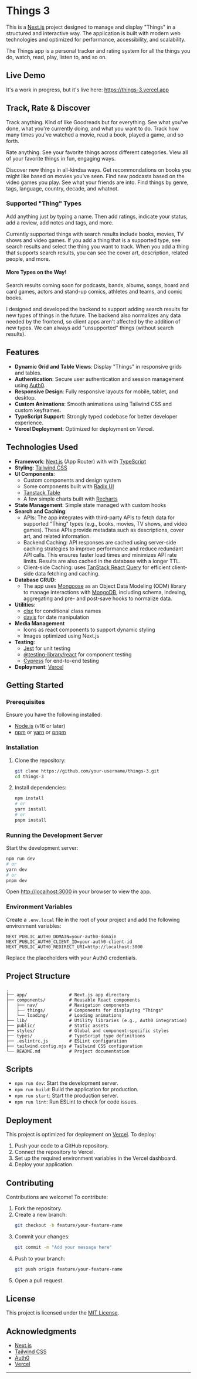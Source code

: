 # Things 3

This is a [Next.js](https://nextjs.org) project designed to manage and display "Things" in a structured and interactive way. The application is built with modern web technologies and optimized for performance, accessibility, and scalability.

The Things app is a personal tracker and rating system for all the things you do, watch, read, play, listen to, and so on.

## Live Demo

It's a work in progress, but it's live here: https://things-3.vercel.app

## Track, Rate & Discover

Track anything. Kind of like Goodreads but for everything. See what you've done, what you're currently doing, and what you want to do. Track how many times you've watched a movie, read a book, played a game, and so forth.

Rate anything. See your favorite things across different categories. View all of your favorite things in fun, engaging ways.

Discover new things in all-kindsa ways. Get recommondations on books you might like based on movies you've seen. Find new podcasts based on the video games you play. See what your friends are into. Find things by genre, tags, language, country, decade, and whatnot.

### Supported "Thing" Types

Add anything just by typing a name. Then add ratings, indicate your status, add a review, add notes and tags, and more.

Currently supported things with search results include books, movies, TV shows and video games. If you add a thing that is a supported type, see search results and select the thing you want to track. When you add a thing that supports search results, you can see the cover art, description, related people, and more.

#### More Types on the Way!

Search results coming soon for podcasts, bands, albums, songs, board and card games, actors and stand-up comics, athletes and teams, and comic books.

I designed and developed the backend to support adding search results for new types of things in the future. The backend also normalizes any data needed by the frontend, so client apps aren't affected by the addition of new types. We can always add "unsupported" things (without search results).

## Features

- **Dynamic Grid and Table Views**: Display "Things" in responsive grids and tables.
- **Authentication**: Secure user authentication and session management using [Auth0](https://auth0.com/).
- **Responsive Design**: Fully responsive layouts for mobile, tablet, and desktop.
- **Custom Animations**: Smooth animations using Tailwind CSS and custom keyframes.
- **TypeScript Support**: Strongly typed codebase for better developer experience.
- **Vercel Deployment**: Optimized for deployment on Vercel.

## Technologies Used

- **Framework**: [Next.js](https://nextjs.org) (App Router) with  with [TypeScript](https://www.typescriptlang.org/)
- **Styling**: [Tailwind CSS](https://tailwindcss.com)
- **UI Components**: 
    - Custom components and design system
    - Some components built with [Radix UI](https://www.radix-ui.com)
    - [Tanstack Table](https://tanstack.com/table)
    - A few simple charts built with [Recharts](https://recharts.org/en-US)
- **State Management**: Simple state managed with custom hooks
- **Search and Caching**: 
    - APIs: The app integrates with third-party APIs to fetch data for supported "Thing" types (e.g., books, movies, TV shows, and video games). These APIs provide metadata such as descriptions, cover art, and related information.
    - Backend Caching: API responses are cached using server-side caching strategies to improve performance and reduce redundant API calls. This ensures faster load times and minimizes API rate limits. Results are also cached in the database with a longer TTL.
    - Client-side Caching: uses [TanStack React Query](https://tanstack.com/query) for efficient client-side data fetching and caching.
- **Database CRUD**:
    - The app uses [Mongoose](https://mongoosejs.com/) as an Object Data Modeling (ODM) library to manage interactions with [MongoDB](https://www.mongodb.com/), including schema, indexing, aggregating and pre- and post-save hooks to normalize data.
- **Utilities**: 
  - [clsx](https://github.com/lukeed/clsx) for conditional class names
  - [dayjs](https://day.js.org) for date manipulation
- **Media Management**
    - Icons as react components to support dynamic styling
    - Images optimized using Next.js
- **Testing**:
  - [Jest](https://jestjs.io) for unit testing
  - [@testing-library/react](https://testing-library.com/docs/react-testing-library/intro/) for component testing
  - [Cypress](https://www.cypress.io) for end-to-end testing
- **Deployment**: [Vercel](https://vercel.com)


## Getting Started

### Prerequisites

Ensure you have the following installed:
- [Node.js](https://nodejs.org/) (v16 or later)
- [npm](https://www.npmjs.com/) or [yarn](https://yarnpkg.com/) or [pnpm](https://pnpm.io/)

### Installation

1. Clone the repository:
   ```bash
   git clone https://github.com/your-username/things-3.git
   cd things-3
   ```

2. Install dependencies:
   ```bash
   npm install
   # or
   yarn install
   # or
   pnpm install
   ```

### Running the Development Server

Start the development server:
```bash
npm run dev
# or
yarn dev
# or
pnpm dev
```

Open [http://localhost:3000](http://localhost:3000) in your browser to view the app.

### Environment Variables

Create a `.env.local` file in the root of your project and add the following environment variables:

```env
NEXT_PUBLIC_AUTH0_DOMAIN=your-auth0-domain
NEXT_PUBLIC_AUTH0_CLIENT_ID=your-auth0-client-id
NEXT_PUBLIC_AUTH0_REDIRECT_URI=http://localhost:3000
```

Replace the placeholders with your Auth0 credentials.

## Project Structure

```plaintext
.
├── app/                # Next.js app directory
├── components/         # Reusable React components
│   ├── nav/            # Navigation components
│   ├── things/         # Components for displaying "Things"
│   └── loading/        # Loading animations
├── lib/                # Utility libraries (e.g., Auth0 integration)
├── public/             # Static assets
├── styles/             # Global and component-specific styles
├── types/              # TypeScript type definitions
├── .eslintrc.js        # ESLint configuration
├── tailwind.config.mjs # Tailwind CSS configuration
└── README.md           # Project documentation
```

## Scripts

- `npm run dev`: Start the development server.
- `npm run build`: Build the application for production.
- `npm run start`: Start the production server.
- `npm run lint`: Run ESLint to check for code issues.

## Deployment

This project is optimized for deployment on [Vercel](https://vercel.com/). To deploy:

1. Push your code to a GitHub repository.
2. Connect the repository to Vercel.
3. Set up the required environment variables in the Vercel dashboard.
4. Deploy your application.

## Contributing

Contributions are welcome! To contribute:

1. Fork the repository.
2. Create a new branch:
   ```bash
   git checkout -b feature/your-feature-name
   ```
3. Commit your changes:
   ```bash
   git commit -m "Add your message here"
   ```
4. Push to your branch:
   ```bash
   git push origin feature/your-feature-name
   ```
5. Open a pull request.

## License

This project is licensed under the [MIT License](LICENSE).

## Acknowledgments

- [Next.js](https://nextjs.org/)
- [Tailwind CSS](https://tailwindcss.com/)
- [Auth0](https://auth0.com/)
- [Vercel](https://vercel.com/)

---

